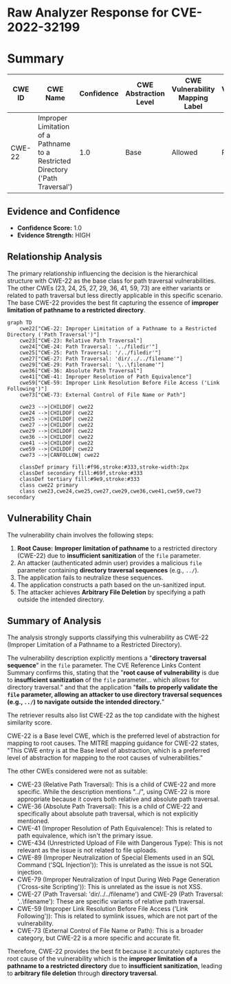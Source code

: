 # Raw Analyzer Response for CVE-2022-32199

# Summary
| CWE ID | CWE Name | Confidence | CWE Abstraction Level | CWE Vulnerability Mapping Label | CWE-Vulnerability Mapping Notes |
|---|---|---|---|---|---|
| CWE-22 | Improper Limitation of a Pathname to a Restricted Directory ('Path Traversal') | 1.0 | Base | Allowed | Primary CWE |

## Evidence and Confidence

*   **Confidence Score:** 1.0
*   **Evidence Strength:** HIGH

## Relationship Analysis
The primary relationship influencing the decision is the hierarchical structure with CWE-22 as the base class for path traversal vulnerabilities. The other CWEs (23, 24, 25, 27, 29, 36, 41, 59, 73) are either variants or related to path traversal but less directly applicable in this specific scenario. The base CWE-22 provides the best fit capturing the essence of **improper limitation of pathname to a restricted directory**.

```mermaid
graph TD
    cwe22["CWE-22: Improper Limitation of a Pathname to a Restricted Directory ('Path Traversal')"]
    cwe23["CWE-23: Relative Path Traversal"]
    cwe24["CWE-24: Path Traversal: '../filedir'"]
    cwe25["CWE-25: Path Traversal: '/../filedir'"]
    cwe27["CWE-27: Path Traversal: 'dir/../../filename'"]
    cwe29["CWE-29: Path Traversal: '\..\filename'"]
    cwe36["CWE-36: Absolute Path Traversal"]
    cwe41["CWE-41: Improper Resolution of Path Equivalence"]
    cwe59["CWE-59: Improper Link Resolution Before File Access ('Link Following')"]
    cwe73["CWE-73: External Control of File Name or Path"]

    cwe23 -->|CHILDOF| cwe22
    cwe24 -->|CHILDOF| cwe22
    cwe25 -->|CHILDOF| cwe22
    cwe27 -->|CHILDOF| cwe22
    cwe29 -->|CHILDOF| cwe22
    cwe36 -->|CHILDOF| cwe22
    cwe41 -->|CHILDOF| cwe22
    cwe59 -->|CHILDOF| cwe22
    cwe73 -->|CANFOLLOW| cwe22

    classDef primary fill:#f96,stroke:#333,stroke-width:2px
    classDef secondary fill:#69f,stroke:#333
    classDef tertiary fill:#9e9,stroke:#333
    class cwe22 primary
    class cwe23,cwe24,cwe25,cwe27,cwe29,cwe36,cwe41,cwe59,cwe73 secondary
```

## Vulnerability Chain
The vulnerability chain involves the following steps:
1.  **Root Cause:** **Improper limitation of pathname** to a restricted directory (CWE-22) due to **insufficient sanitization** of the `file` parameter.
2.  An attacker (authenticated admin user) provides a malicious `file` parameter containing **directory traversal sequences** (e.g., `../`).
3.  The application fails to neutralize these sequences.
4.  The application constructs a path based on the un-sanitized input.
5.  The attacker achieves **Arbitrary File Deletion** by specifying a path outside the intended directory.

## Summary of Analysis
The analysis strongly supports classifying this vulnerability as CWE-22 (Improper Limitation of a Pathname to a Restricted Directory).

The vulnerability description explicitly mentions a "**directory traversal sequence**" in the `file` parameter. The CVE Reference Links Content Summary confirms this, stating that the "**root cause of vulnerability** is due to **insufficient sanitization** of the `file` parameter... which allows for directory traversal." and that the application "**fails to properly validate the `file` parameter, allowing an attacker to use directory traversal sequences (e.g., `../`) to navigate outside the intended directory.**"

The retriever results also list CWE-22 as the top candidate with the highest similarity score.

CWE-22 is a Base level CWE, which is the preferred level of abstraction for mapping to root causes. The MITRE mapping guidance for CWE-22 states, "This CWE entry is at the Base level of abstraction, which is a preferred level of abstraction for mapping to the root causes of vulnerabilities."

The other CWEs considered were not as suitable:

*   CWE-23 (Relative Path Traversal): This is a child of CWE-22 and more specific. While the description mentions "../", using CWE-22 is more appropriate because it covers both relative and absolute path traversal.
*   CWE-36 (Absolute Path Traversal): This is a child of CWE-22 and specifically about absolute path traversal, which is not explicitly mentioned.
*   CWE-41 (Improper Resolution of Path Equivalence): This is related to path equivalence, which isn't the primary issue.
*   CWE-434 (Unrestricted Upload of File with Dangerous Type): This is not relevant as the issue is not related to file uploads.
*   CWE-89 (Improper Neutralization of Special Elements used in an SQL Command ('SQL Injection')): This is unrelated as the issue is not SQL injection.
*   CWE-79 (Improper Neutralization of Input During Web Page Generation ('Cross-site Scripting')): This is unrelated as the issue is not XSS.
*   CWE-27 (Path Traversal: 'dir/../../filename') and CWE-29 (Path Traversal: '\..\filename'): These are specific variants of relative path traversal.
*   CWE-59 (Improper Link Resolution Before File Access ('Link Following')): This is related to symlink issues, which are not part of the vulnerability.
*   CWE-73 (External Control of File Name or Path): This is a broader category, but CWE-22 is a more specific and accurate fit.

Therefore, CWE-22 provides the best fit because it accurately captures the root cause of the vulnerability which is the **improper limitation of a pathname to a restricted directory** due to **insufficient sanitization**, leading to **arbitrary file deletion** through **directory traversal**.